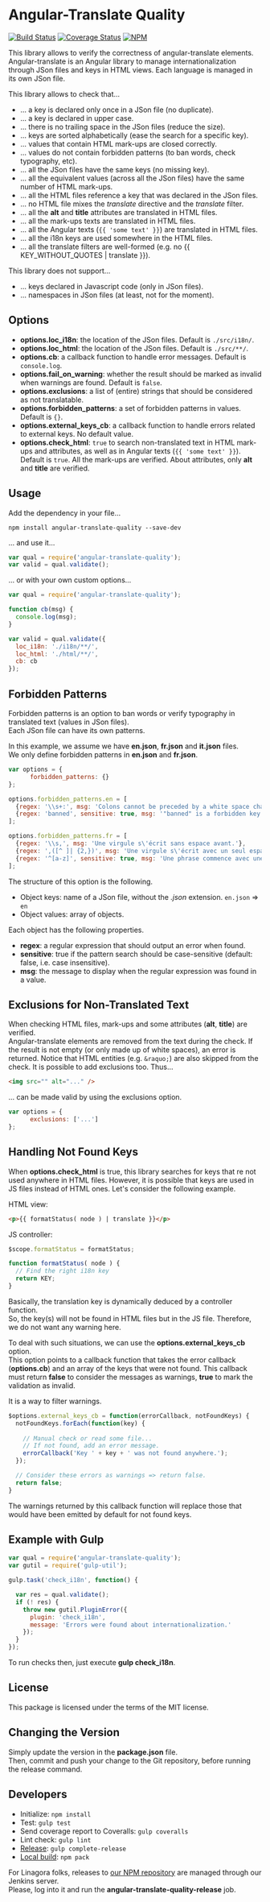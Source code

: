# Angular-Translate Quality

[![Build Status](https://travis-ci.org/linagora/angular-translate-quality.svg?branch=master)](https://travis-ci.org/linagora/angular-translate-quality)
[![Coverage Status](https://coveralls.io/repos/github/linagora/angular-translate-quality/badge.svg?branch=master)](https://coveralls.io/github/linagora/angular-translate-quality?branch=master)
[![NPM](https://img.shields.io/badge/download-NPM-blue.svg)](https://www.npmjs.com/package/angular-translate-quality)

This library allows to verify the correctness of angular-translate elements.  
Angular-translate is an Angular library to manage internationalization through JSon
files and keys in HTML views. Each language is managed in its own JSon file.

This library allows to check that...

* ... a key is declared only once in a JSon file (no duplicate).
* ... a key is declared in upper case.
* ... there is no trailing space in the JSon files (reduce the size).
* ... keys are sorted alphabetically (ease the search for a specific key).
* ... values that contain HTML mark-ups are closed correctly.
* ... values do not contain forbidden patterns (to ban words, check typography, etc).
* ... all the JSon files have the same keys (no missing key).
* ... all the equivalent values (across all the JSon files) have the same number of HTML mark-ups.
* ... all the HTML files reference a key that was declared in the JSon files.
* ... no HTML file mixes the *translate* directive and the *translate* filter.
* ... all the **alt** and **title** attributes are translated in HTML files.
* ... all the mark-ups texts are translated in HTML files.
* ... all the Angular texts (`{{ 'some text' }}`) are translated in HTML files.
* ... all the i18n keys are used somewhere in the HTML files.
* ... all the translate filters are well-formed (e.g. no {{ KEY_WITHOUT_QUOTES | translate }}).

This library does not support...

* ... keys declared in Javascript code (only in JSon files).
* ... namespaces in JSon files (at least, not for the moment).


## Options

* **options.loc_i18n**: the location of the JSon files. Default is `./src/i18n/`.
* **options.loc_html**: the location of the JSon files. Default is `./src/**/`.
* **options.cb**: a callback function to handle error messages. Default is `console.log`.
* **options.fail_on_warning**: whether the result should be marked as invalid when warnings are found. Default is `false`.
* **options.exclusions**: a list of (entire) strings that should be considered as not translatable.
* **options.forbidden_patterns**: a set of forbidden patterns in values. Default is `{}`.
* **options.external_keys_cb**: a callback function to handle errors related to external keys. No default value.
* **options.check_html**: `true` to search non-translated text in HTML mark-ups and attributes, 
as well as in Angular texts (`{{ 'some text' }}`). Default is `true`. All the mark-ups are verified.
About attributes, only **alt** and **title** are verified.


## Usage

Add the dependency in your file...

```
npm install angular-translate-quality --save-dev
```

... and use it...

```js
var qual = require('angular-translate-quality');
var valid = qual.validate();
```

... or with your own custom options...

```js
var qual = require('angular-translate-quality');

function cb(msg) {
  console.log(msg);
}

var valid = qual.validate({
  loc_i18n: './i18n/**/',
  loc_html: './html/**/',
  cb: cb
});
```


## Forbidden Patterns

Forbidden patterns is an option to ban words or verify typography in translated text (values in JSon files).  
Each JSon file can have its own patterns.

In this example, we assume we have **en.json**, **fr.json** and **it.json** files.  
We only define forbidden patterns in **en.json** and **fr.json**.

```js
var options = {
      forbidden_patterns: {}
};

options.forbidden_patterns.en = [
  {regex: '\\s+:', msg: 'Colons cannot be preceded by a white space character.'},
  {regex: 'banned', sensitive: true, msg: '"banned" is a forbidden key word.'}
];

options.forbidden_patterns.fr = [
  {regex: '\\s,', msg: 'Une virgule s\'écrit sans espace avant.'},
  {regex: ',([^ ]| {2,})', msg: 'Une virgule s\'écrit avec un seul espace après.'},
  {regex: '^[a-z]', sensitive: true, msg: 'Une phrase commence avec une majuscule.'}
];
```

The structure of this option is the following.

* Object keys: name of a JSon file, without the *.json* extension. `en.json` => `en`
* Object values: array of objects.

Each object has the following properties.

* **regex**: a regular expression that should output an error when found.
* **sensitive**: true if the pattern search should be case-sensitive (default: false, i.e. case insensitive).
* **msg**: the message to display when the regular expression was found in a value.


## Exclusions for Non-Translated Text

When checking HTML files, mark-ups and some attributes (**alt**, **title**) are verified.  
Angular-translate elements are removed from the text during the check. If the result is not empty
(or only made up of white spaces), an error is returned. Notice that HTML entities (e.g. `&raquo;`) are
also skipped from the check. It is possible to add exclusions too. Thus...

```html
<img src="" alt="..." />
```

... can be made valid by using the exclusions option.

```js
var options = {
      exclusions: ['...'] 
};
```


## Handling Not Found Keys

When **options.check_html** is true, this library searches for keys that re not used anywhere in HTML files.
However, it is possible that keys are used in JS files instead of HTML ones. Let's consider the following example.

HTML view:

```html
<p>{{ formatStatus( node ) | translate }}</p>
```

JS controller:

```js
$scope.formatStatus = formatStatus;

function formatStatus( node ) {
  // Find the right i18n key
  return KEY;
}
```

Basically, the translation key is dynamically deduced by a controller function.  
So, the key(s) will not be found in HTML files but in the JS file. Therefore, we do not want any warning here.

To deal with such situations, we can use the **options.external_keys_cb** option.  
This option points to a callback function that takes the error callback (**options.cb**) and an array of the keys that
were not found. This callback must return **false** to consider the messages as warnings, **true** to mark the validation as invalid.

It is a way to filter warnings.

```js
$options.external_keys_cb = function(errorCallback, notFoundKeys) {
  notFoundKeys.forEach(function(key) {
    
    // Manual check or read some file...
    // If not found, add an error message.
    errorCallback('Key ' + key + ' was not found anywhere.');
  });

  // Consider these errors as warnings => return false.
  return false;
}
```

The warnings returned by this callback function will replace those that would have been emitted by default for
not found keys.


## Example with Gulp

```js
var qual = require('angular-translate-quality');
var gutil = require('gulp-util');

gulp.task('check_i18n', function() {

  var res = qual.validate();
  if (! res) {
    throw new gutil.PluginError({
      plugin: 'check_i18n',
      message: 'Errors were found about internationalization.'
    });
  }
});
```

To run checks then, just execute **gulp check_i18n**.


## License

This package is licensed under the terms of the MIT license.


## Changing the Version

Simply update the version in the **package.json** file.  
Then, commit and push your change to the Git repository, before running the release command.


## Developers

* Initialize: `npm install`
* Test: `gulp test`
* Send coverage report to Coveralls: `gulp coveralls` 
* Lint check: `gulp lint`
* [Release](https://www.npmjs.com/~linagora): `gulp complete-release`
* [Local build](http://podefr.tumblr.com/post/30488475488/locally-test-your-npm-modules-without-publishing): `npm pack`

For Linagora folks, releases to [our NPM repository](https://www.npmjs.com/~linagora) are managed through our Jenkins server.  
Please, log into it and run the **angular-translate-quality-release** job.
